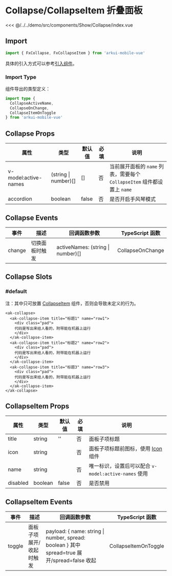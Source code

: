 # Collapse/CollapseItem 折叠面板

<CodeDemo name="Collapse">

<<< @/../../demo/src/components/Show/Collapse/index.vue

</CodeDemo>

## Import

```js
import { FxCollapse, FxCollapseItem } from 'arkui-mobile-vue'
```

具体的引入方式可以参考[引入组件](../guide/import.md)。

### Import Type

组件导出的类型定义：

```ts
import type {
  CollapseActiveName,
  CollapseOnChange,
  CollapseItemOnToggle
} from 'arkui-mobile-vue'
```

## Collapse Props

| 属性                 | 类型                 | 默认值 | 必填 | 说明                                                                    |
| -------------------- | -------------------- | ------ | ---- | ----------------------------------------------------------------------- |
| v-model:active-names | (string \| number)[] | []     | 否   | 当前展开面板的 `name` 列表，需要每个 `CollapseItem` 组件都设置上 `name` |
| accordion            | boolean              | false  | 否   | 是否开启手风琴模式                                                      |

## Collapse Events

| 事件   | 描述           | 回调函数参数                      | TypeScript 函数  |
| ------ | -------------- | --------------------------------- | ---------------- |
| change | 切换面板时触发 | activeNames: (string \| number)[] | CollapseOnChange |

## Collapse Slots

### #default

注：其中只可放置 [CollapseItem](./Collapse.md#collapseitem-折叠面板子项) 组件，否则会导致未定义的行为。

```vue
<ak-collapse>
  <ak-collapse-item title="标题1" name="row1">
    <div class="pad">
    代码是写出来给人看的，附带能在机器上运行
    </div>
  </ak-collapse-item>
  <ak-collapse-item title="标题2" name="row2">
    <div class="pad">
    代码是写出来给人看的，附带能在机器上运行
    </div>
  </ak-collapse-item>
  <ak-collapse-item title="标题3" name="row3">
    <div class="pad">
    代码是写出来给人看的，附带能在机器上运行
    </div>
  </ak-collapse-item>
</ak-collapse>
```

## CollapseItem Props

| 属性     | 类型    | 默认值 | 必填 | 说明                                                 |
| -------- | ------- | ------ | ---- | ---------------------------------------------------- |
| title    | string  | ''     | 否   | 面板子项标题                                         |
| icon     | string  |        | 否   | 面板子项标题前图标，使用 [Icon](./Icon.md) 组件      |
| name     | string  |        | 否   | 唯一标识，设置后可以配合 `v-model:active-names` 使用 |
| disabled | boolean | false  | 否   | 是否禁用                                             |

## CollapseItem Events

| 事件   | 描述                    | 回调函数参数                                                                                 | TypeScript 函数      |
| ------ | ----------------------- | -------------------------------------------------------------------------------------------- | -------------------- |
| toggle | 面板子项展开/收起时触发 | payload: { name: string \| number, spread: boolean } 其中 spread=true 展开/spread=false 收起 | CollapseItemOnToggle |

